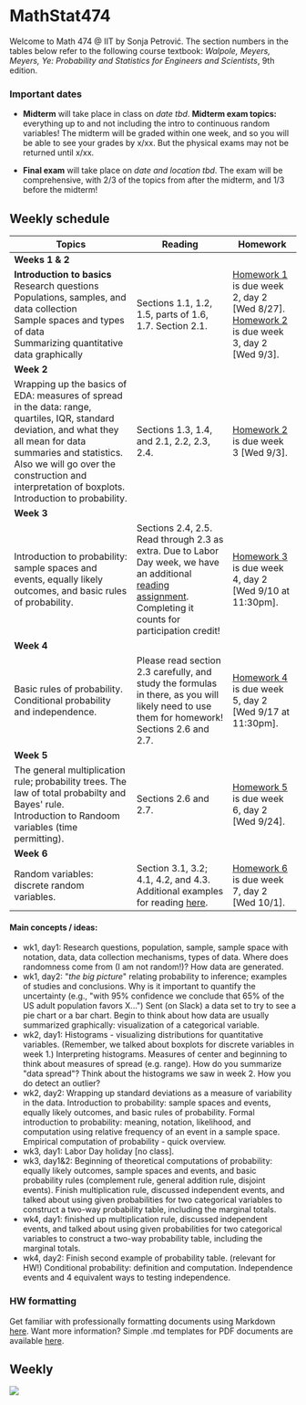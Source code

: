 # MathStat474
Welcome to Math 474 @ IIT by Sonja Petrović. 
The section numbers in the tables below refer to the following course textbook:  *Walpole, Meyers, Meyers, Ye:  Probability and Statistics for Engineers and Scientists*, 9th edition.

### Important dates

* **Midterm** will take place in class on *date tbd*. 
**Midterm exam topics:** everything up to and not including the intro to continuous random variables!  The midterm will be graded within one week, and so you will be able to see your grades by x/xx. But the physical exams may not be returned until x/xx. 

* **Final exam** will take place on *date and location tbd*. The exam will be comprehensive, with 2/3 of the topics from after the midterm, and 1/3 before the midterm! 

## Weekly schedule 

| Topics | Reading| Homework | 
|----| ----| ---| 
| **Weeks 1 & 2** | || 
|  **Introduction to basics**  <br> Research questions <br> Populations, samples, and data collection <br> Sample spaces and types of data <br> Summarizing quantitative data graphically | Sections 1.1, 1.2, 1.5, parts of 1.6, 1.7. Section 2.1.|  [Homework 1](https://sondzus.github.io/MathStat474/HW1.html) is due week 2, day 2 [Wed 8/27].  <br> [Homework 2](https://sondzus.github.io/MathStat474/HW2.html) is due week 3, day 2 [Wed 9/3]. |
| **Week 2** | || 
|  Wrapping up the basics of EDA:  measures of spread in the data: range, quartiles, IQR, standard deviation, and what they all mean for data summaries and statistics.  Also we will go over the construction and interpretation of boxplots. <br> Introduction to probability. | Sections 1.3, 1.4, and 2.1, 2.2, 2.3, 2.4. |  [Homework 2](https://sondzus.github.io/MathStat474/HW2.html) is due week 3  [Wed 9/3]. |
| **Week 3** | || 
|  Introduction to probability: sample spaces and events, equally likely outcomes, and basic rules of probability. | Sections 2.4, 2.5. Read through 2.3 as extra. Due to Labor Day week, we have an additional [reading assignment](https://sondzus.github.io/MathStat474/LectureNotes4-1-Relative-Frequency--HANDOUT.html). Completing it counts for participation credit! |[Homework 3](https://sondzus.github.io/MathStat474/HW3.html) is due week 4, day 2 [Wed 9/10 at 11:30pm].  |
| **Week 4** | || 
|  Basic rules of probability. Conditional probability and independence. | Please read section 2.3 carefully, and study the formulas in there, as you will likely need to use them for homework!<br> Sections 2.6 and 2.7. | [Homework 4](https://sondzus.github.io/MathStat474/HW4.html) is due week 5, day 2 [Wed 9/17 at 11:30pm]. |
| **Week 5** | || 
|  The general multiplication rule; probability trees. The law of total probabilty and Bayes' rule. <br> Introduction to Randoom variables (time permitting). | Sections 2.6 and 2.7. | [Homework 5](https://sondzus.github.io/MathStat474/HW5.html) is due week 6, day 2 [Wed 9/24]. |
| **Week 6** | || 
| Random variables: discrete random variables. | Section 3.1, 3.2; 4.1, 4.2, and 4.3. Additional examples for reading [here](https://sondzus.github.io/MathStat474/LectureNotes6-Comparing-Distributions-Discrete-ExampleHANDOUT.html). |  [Homework 6](https://sondzus.github.io/MathStat474/HW6.html) is due week 7, day 2 [Wed 10/1].  | 


#### Main concepts / ideas: 

* wk1, day1: Research questions, population, sample, sample space with notation, data, data collection mechanisms, types of data. Where does randomness come from (I am not random!)? How data are generated. 
* wk1, day2: "*the big picture*" relating probability to inference; examples of studies and conclusions. Why is it important to quantify the uncertainty (e.g., "with 95% confidence we conclude that 65% of the US adult population favors X...") Sent (on Slack)  a data set to try to see a pie chart or a bar chart. Begin to think about how data are usually summarized graphically: visualization of a categorical variable. 
* wk2, day1: Histograms - visualizing distributions for quantitative variables. (Remember, we talked about boxplots for discrete variables in week 1.) Interpreting histograms. Measures of center and beginning to think about measures of spread (e.g. range). How do you summarize "data spread"? Think about the histograms we saw in week 2. How you do detect an outlier? 
* wk2, day2:  Wrapping up standard deviations as a measure of variability in the data. Introduction to probability: sample spaces and events, equally likely outcomes, and basic rules of probability. Formal introduction to probability: meaning, notation, likelihood, and computation using relative frequency of an event in a sample space. Empirical computation of probability - quick overview.
* wk3, day1: Labor Day holiday [no class].
* wk3, day1&2: Beginning of theoretical computations of probability: equally likely outcomes, sample spaces and events, and basic probability rules (complement rule, general addition rule, disjoint events).  Finish  multiplication rule, discussed independent events, and talked about using given probabilities for two categorical variables to construct a two-way probability table, including the marginal totals. 
* wk4, day1: finished up multiplication rule, discussed independent events, and talked about using given probabilities for two categorical variables to construct a two-way probability table, including the marginal totals. 
* wk4, day2: Finish second example of probability table. (relevant for HW!) 
Conditional probability: definition and computation. Independence events and 4 equivalent ways to testing independence. 


### HW formatting 


Get familiar with professionally formatting documents using Markdown [here](https://sondzus.github.io/MathStat474/DocumentFormattingGuidelines.html). 
Want more information? Simple .md templates for PDF documents are available [here](https://sondzus.github.io/MathStat474/DocumentFormattingGuidelines.html). 

##  Weekly

![](https://sondzus.github.io/MathStat474/OnePagers-Project%20timeline%20(1).jpg)
